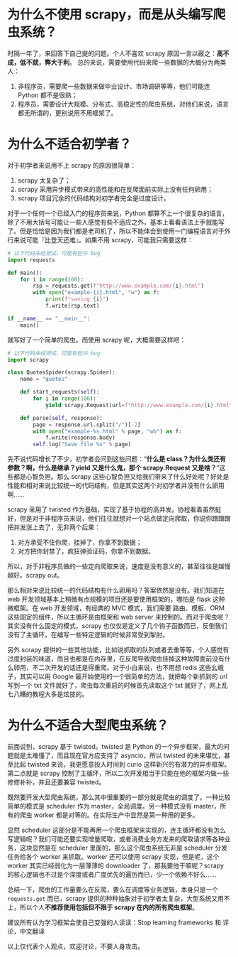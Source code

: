 # 为什么不使用 scrapy，而是从头编写爬虫系统？

<!--
ID: 792aedfd-789e-4db3-bb37-0bf02aa5640b
Status: publish
Date: 2019-12-12T15:58:05
Modified: 2020-05-16T10:46:27
wp_id: 838
-->

时隔一年了，来回答下自己提的问题。个人不喜欢 scrapy 原因一言以蔽之：**高不成，低不就，弊大于利**。
总的来说，需要使用代码来爬一些数据的大概分为两类人：

1. 非程序员，需要爬一些数据来做毕业设计、市场调研等等，他们可能连 Python 都不是很熟；
2. 程序员，需要设计大规模、分布式、高稳定性的爬虫系统，对他们来说，语言都无所谓的，更别说用不用框架了。

# 为什么不适合初学者？

对于初学者来说用不上 scrapy 的原因很简单：

1. scrapy 太复杂了；
2. scrapy 采用异步模式带来的高性能和在反爬面前实际上没有任何卵用；
3. scrapy 项目冗余的代码结构对初学者完全是过度设计。

对于一个任何一个已经入门的程序员来说，Python 都算不上一个很复杂的语言，除了不用大括号可能让一些人感觉有些不适应之外，基本上看看语法上手就能写了。但是恰恰是因为我们都是老司机了，所以不能体会到使用一门编程语言对于外行来说可能『比登天还难』。如果不用 scrapy，可能我只需要这样：

```python
# 以下代码未经测试，可能有些许 bug
import requests

def main():
    for i in range(100):
        rsp = requests.get(f"http://www.example.com/{i}.html")
        with open("example-{i}.html", "w") as f:
            print(f"saving {i}")
            f.write(rsp.text)

if __name__ == "__main__":
    main()
```

就写好了一个简单的爬虫。而使用 scrapy 呢，大概需要这样吧：

```python
# 以下代码未经测试，可能有些许 bug
import scrapy

class QuotesSpider(scrapy.Spider):
    name = "quotes"

    def start_requests(self):
        for i in range(100):
            yield scrapy.Request(url=f"http://www.example.com/{i}.html", callback=self.parse)

    def parse(self, response):
        page = response.url.split("/")[-2]
        with open("example-%s.html" % page, "wb") as f:
            f.write(response.body)
        self.log("Save file %s" % page)
```

先不说代码增长了不少，初学者会问到这些问题：“**什么是 class？为什么类还有参数？啊，什么是继承？yield 又是什么鬼，那个 scrapy.Request 又是啥？**”这些都是心智负担。那么 scrapy 这些心智负担又给我们带来了什么好处呢？好处是性能和相对来说比较统一的代码结构，但是其实这两个对初学者并没有什么卵用啊……

scrapy 采用了 twisted 作为基础，实现了基于协程的高并发。协程看着虽然挺好，但是对于非程序员来说，他们往往就想对一个站点做定向爬取，你说你蹭蹭蹭把并发涨上去了，无非两个后果：

1. 对方承受不住你爬，挂掉了，你拿不到数据；
2. 对方把你封禁了，疯狂弹验证码，你拿不到数据。

所以，对于非程序员做的一些定向爬取来说，速度是没有意义的，甚至往往是越慢越好。scrapy out。

那么相对来说比较统一的代码结构有什么卵用吗？答案依然是没有。我们知道在 web 开发领域基本上稍微有点规模的项目还是要使用框架的，哪怕是 flask 这种微框架。在 web 开发领域，有经典的 MVC 模式，我们需要 路由、模板、ORM 这些固定的组件，所以主循环是由框架和 web server 来控制的。而对于爬虫呢？其实没有什么固定的模式，scrapy 也仅仅是定义了几个钩子函数而已，反倒我们没有了主循环，在编写一些特定逻辑的时候非常受到掣肘。

另外 scrapy 提供的一些其他功能，比如说抓取的队列或者去重等等，个人感觉有过度封装的味道，而且也都是在内存里，在反爬导致爬虫挂掉这种故障面前没有什么卵用，不二次开发的话还是得重爬。对于小白来说，也不用想 redis 这些幺蛾子，其实可以用 Google 最开始使用的一个很简单的方法，就把每个新抓到的 url 写到一个 txt 文件就好了，爬虫每次重启的时候首先读取这个 txt 就好了，网上乱七八糟的教程大多是炫技的。

# 为什么不适合大型爬虫系统？

前面说到，scrapy 基于 twisted。twisted 是 Python 的一个异步框架，最大的问题就是太难懂了，而且现在官方应支持了 asyncio，所以 twisted 的未来堪忧，甚至比起 twisted 来说，我更愿意投入时间到 curio 这样新兴的有潜力的异步框架。第二点就是 scrapy 控制了主循环，所以二次开发相当于只能在他的框架内做一些修修补补，并且还要兼容 twisted。

既然要开发大型爬虫系统，那么其中很重要的一部分就是爬虫的调度了。一种比较简单的模式是 scheduler 作为 master，全局调度。另一种模式没有 master，所有的爬虫 worker 都是对等的。在实际生产中显然是第一种用的更多。

显然 scheduler 这部分是不能再用一个爬虫框架来实现的，连主循环都没有怎么写逻辑呢？我们可能还要实现增量爬取，或者消费业务方发来的爬取请求等各种业务，这块显然是在 scheduler 里面的，那么这个爬虫系统无非是 scheduler 分发任务给各个 worker 来抓取。worker 还可以使用 scrapy 实现，但是呢，这个 worker 其实已经弱化为一层薄薄的 downloader 了，那我要他干嘛呢？scrapy 的核心逻辑也不过是个深度或者广度优先的遍历而已，少一个依赖不好么……

总结一下，爬虫的工作量要么在反爬，要么在调度等业务逻辑，本身只是一个 `requests.get` 而已，scrapy 提供的种种抽象对于初学者太复杂，大型系统又用不上，所以个人**不推荐使用包括但不限于 scrapy 在内的所有爬虫框架**。

建议所有认为学习框架会使自己变强的人读读：Stop learning  frameworks  和 评论，中文翻译

以上仅代表个人观点，欢迎讨论，不要人身攻击。